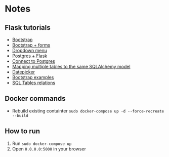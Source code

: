 # Notes

## Flask tutorials
+ [Bootstrap](https://www.youtube.com/watch?v=PE9ZGniSDW8)
+ [Bootstrap + forms](https://www.youtube.com/watch?v=S7ZLiUabaEo)
+ [Dropdown menu](https://www.youtube.com/watch?v=b9W2ul2VRRc)
+ [Postgres + Flask](https://blog.theodo.fr/2017/03/developping-a-flask-web-app-with-a-postresql-database-making-all-the-possible-errors/)
+ [Connect to Postgres](https://vsupalov.com/flask-sqlalchemy-postgres/)
+ [Mapping multiple tables to the same SQLAlchemy model](https://stackoverflow.com/questions/25451335/sqlalchemy-using-the-same-model-with-multiple-tables)
+ [Datepicker](https://www.youtube.com/watch?v=il9hh5Ysw9o)
+ [Bootstrap examples](https://pythonhosted.org/Flask-Bootstrap/basic-usage.html#examples)
+ [SQL Tables relations](https://www.youtube.com/watch?v=jyklg0cTN3M)

## Docker commands
+ Rebuild existing containter
    ``` sudo docker-compose up -d --force-recreate --build ```

## How to run
1. Run ```sudo docker-compose up```
2. Open ```0.0.0.0:5000``` in your browser